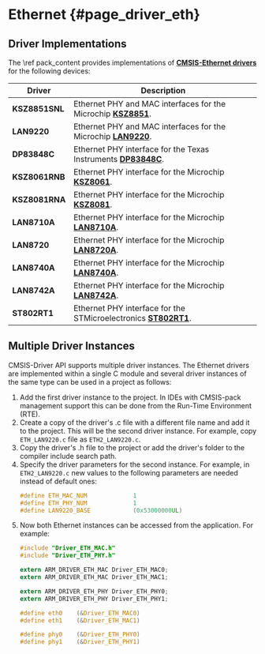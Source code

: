 # Ethernet {#page_driver_eth}

## Driver Implementations

The \ref pack_content provides implementations of **[CMSIS-Ethernet drivers](https://arm-software.github.io/CMSIS_6/latest/Driver/group__eth__interface__gr.html)** for the following devices:

| Driver         | Description                                                                                         |
|----------------|-----------------------------------------------------------------------------------------------------|
| **KSZ8851SNL** | Ethernet PHY and MAC interfaces for the Microchip **[KSZ8851](https://www.microchip.com/KSZ8851)**. |
| **LAN9220**    | Ethernet PHY and MAC interfaces for the Microchip **[LAN9220](https://www.microchip.com/LAN9220)**. |
| **DP83848C**   | Ethernet PHY interface for the Texas Instruments **[DP83848C](http://www.ti.com/product/DP83848C)**.|
| **KSZ8061RNB** | Ethernet PHY interface for the Microchip **[KSZ8061](https://www.microchip.com/KSZ8061)**.          |
| **KSZ8081RNA** | Ethernet PHY interface for the Microchip **[KSZ8081](https://www.microchip.com/KSZ8081)**.          |
| **LAN8710A**   | Ethernet PHY interface for the Microchip **[LAN8710A](https://www.microchip.com/LAN8710A)**.        |
| **LAN8720**    | Ethernet PHY interface for the Microchip **[LAN8720A](https://www.microchip.com/LAN8720A)**.        |
| **LAN8740A**   | Ethernet PHY interface for the Microchip **[LAN8740A](https://www.microchip.com/LAN8740A)**.        |
| **LAN8742A**   | Ethernet PHY interface for the Microchip **[LAN8742A](https://www.microchip.com/LAN8742A)**.        |
| **ST802RT1**   | Ethernet PHY interface for the STMicroelectronics **[ST802RT1](http://www.st.com/content/ccc/resource/technical/document/data_brief/37/8e/14/c7/84/39/4d/61/CD00263138.pdf/files/CD00263138.pdf/jcr:content/translations/en.CD00263138.pdf)**. |

## Multiple Driver Instances

CMSIS-Driver API supports multiple driver instances. The Ethernet drivers are implemented within a single C module and several driver instances of the same type can be used in a project as follows:

1. Add the first driver instance to the project. In IDEs with CMSIS-pack management support this can be done from the Run-Time Environment (RTE).
2. Create a copy of the driver's .c file with a different file name and add it to the project. This will be the second driver instance. For example, copy `ETH_LAN9220.c` file as `ETH2_LAN9220.c`.
3. Copy the driver's .h file to the project or add the driver's folder to the compiler include search path.
4. Specify the driver parameters for the second instance. For example, in `ETH2_LAN9220.c` new values to the following parameters are needed instead of default ones:
    ```c
    #define ETH_MAC_NUM             1
    #define ETH_PHY_NUM             1
    #define LAN9220_BASE            (0x53000000UL)
    ```
5. Now both Ethernet instances can be accessed from the application. For example:
    ```c
    #include "Driver_ETH_MAC.h"
    #include "Driver_ETH_PHY.h"

    extern ARM_DRIVER_ETH_MAC Driver_ETH_MAC0;
    extern ARM_DRIVER_ETH_MAC Driver_ETH_MAC1;

    extern ARM_DRIVER_ETH_PHY Driver_ETH_PHY0;
    extern ARM_DRIVER_ETH_PHY Driver_ETH_PHY1;

    #define eth0    (&Driver_ETH_MAC0)
    #define eth1    (&Driver_ETH_MAC1)

    #define phy0    (&Driver_ETH_PHY0)
    #define phy1    (&Driver_ETH_PHY1)
    ```
